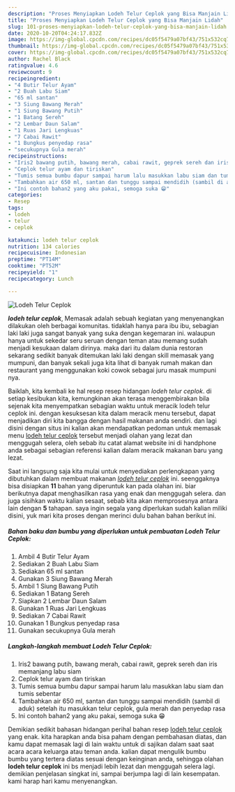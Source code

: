 ```yaml
---
description: "Proses Menyiapkan Lodeh Telur Ceplok yang Bisa Manjain Lidah"
title: "Proses Menyiapkan Lodeh Telur Ceplok yang Bisa Manjain Lidah"
slug: 101-proses-menyiapkan-lodeh-telur-ceplok-yang-bisa-manjain-lidah
date: 2020-10-20T04:24:17.832Z
image: https://img-global.cpcdn.com/recipes/dc05f5479a07bf43/751x532cq70/lodeh-telur-ceplok-foto-resep-utama.jpg
thumbnail: https://img-global.cpcdn.com/recipes/dc05f5479a07bf43/751x532cq70/lodeh-telur-ceplok-foto-resep-utama.jpg
cover: https://img-global.cpcdn.com/recipes/dc05f5479a07bf43/751x532cq70/lodeh-telur-ceplok-foto-resep-utama.jpg
author: Rachel Black
ratingvalue: 4.6
reviewcount: 9
recipeingredient:
- "4 Butir Telur Ayam"
- "2 Buah Labu Siam"
- "65 ml santan"
- "3 Siung Bawang Merah"
- "1 Siung Bawang Putih"
- "1 Batang Sereh"
- "2 Lembar Daun Salam"
- "1 Ruas Jari Lengkuas"
- "7 Cabai Rawit"
- "1 Bungkus penyedap rasa"
- "secukupnya Gula merah"
recipeinstructions:
- "Iris2 bawang putih, bawang merah, cabai rawit, geprek sereh dan iris memanjang labu siam"
- "Ceplok telur ayam dan tiriskan"
- "Tumis semua bumbu dapur sampai harum lalu masukkan labu siam dan tumis sebentar"
- "Tambahkan air 650 ml, santan dan tunggu sampai mendidih (sambil di aduk) setelah itu masukkan telur ceplok, gula merah dan penyedap rasa"
- "Ini contoh bahan2 yang aku pakai, semoga suka 😁"
categories:
- Resep
tags:
- lodeh
- telur
- ceplok

katakunci: lodeh telur ceplok 
nutrition: 134 calories
recipecuisine: Indonesian
preptime: "PT14M"
cooktime: "PT52M"
recipeyield: "1"
recipecategory: Lunch

---
```



![Lodeh Telur Ceplok](https://img-global.cpcdn.com/recipes/dc05f5479a07bf43/751x532cq70/lodeh-telur-ceplok-foto-resep-utama.jpg)

<b><i>lodeh telur ceplok</i></b>, Memasak adalah sebuah kegiatan yang menyenangkan dilakukan oleh berbagai komunitas. tidaklah hanya para ibu ibu, sebagian laki laki juga sangat banyak yang suka dengan kegemaran ini. walaupun hanya untuk sekedar seru seruan dengan teman atau memang sudah menjadi kesukaan dalam dirinya. maka dari itu dalam dunia restoran sekarang sedikit banyak ditemukan laki laki dengan skill memasak yang mumpuni, dan banyak sekali juga kita lihat di banyak rumah makan dan restaurant yang menggunakan koki cowok sebagai juru masak mumpuni nya.

Baiklah, kita kembali ke hal resep resep hidangan <i>lodeh telur ceplok</i>. di setiap kesibukan kita, kemungkinan akan terasa menggembirakan bila sejenak kita menyempatkan sebagian waktu untuk meracik lodeh telur ceplok ini. dengan kesuksesan kita dalam meracik menu tersebut, dapat menjadikan diri kita bangga dengan hasil makanan anda sendiri. dan lagi disini dengan situs ini kalian akan mendapatkan pedoman untuk memasak menu <u>lodeh telur ceplok</u> tersebut menjadi olahan yang lezat dan menggugah selera, oleh sebab itu catat alamat website ini di handphone anda sebagai sebagian referensi kalian dalam meracik makanan baru yang lezat.




Saat ini langsung saja kita mulai untuk menyediakan perlengkapan yang dibutuhkan dalam membuat makanan <u><i>lodeh telur ceplok</i></u> ini. seenggaknya bisa disiapkan <b>11</b> bahan yang diperuntuk kan pada olahan ini. biar berikutnya dapat menghasilkan rasa yang enak dan menggugah selera. dan juga sisihkan waktu kalian sesaat, sebab kita akan memprosesnya antara lain dengan <b>5</b> tahapan. saya ingin segala yang diperlukan sudah kalian miliki disini, yuk mari kita proses dengan merinci dulu bahan bahan berikut ini.

<!--inarticleads1-->

##### Bahan baku dan bumbu yang diperlukan untuk pembuatan Lodeh Telur Ceplok:

1. Ambil 4 Butir Telur Ayam
1. Sediakan 2 Buah Labu Siam
1. Sediakan 65 ml santan
1. Gunakan 3 Siung Bawang Merah
1. Ambil 1 Siung Bawang Putih
1. Sediakan 1 Batang Sereh
1. Siapkan 2 Lembar Daun Salam
1. Gunakan 1 Ruas Jari Lengkuas
1. Sediakan 7 Cabai Rawit
1. Gunakan 1 Bungkus penyedap rasa
1. Gunakan secukupnya Gula merah




<!--inarticleads2-->

##### Langkah-langkah membuat Lodeh Telur Ceplok:

1. Iris2 bawang putih, bawang merah, cabai rawit, geprek sereh dan iris memanjang labu siam
1. Ceplok telur ayam dan tiriskan
1. Tumis semua bumbu dapur sampai harum lalu masukkan labu siam dan tumis sebentar
1. Tambahkan air 650 ml, santan dan tunggu sampai mendidih (sambil di aduk) setelah itu masukkan telur ceplok, gula merah dan penyedap rasa
1. Ini contoh bahan2 yang aku pakai, semoga suka 😁




Demikian sedikit bahasan hidangan perihal bahan resep <u>lodeh telur ceplok</u> yang enak. kita harapkan anda bisa paham dengan pembahasan diatas, dan kamu dapat memasak lagi di lain waktu untuk di sajikan dalam saat saat acara acara keluarga atau teman anda. kalian dapat mengulik bumbu bumbu yang tertera diatas sesuai dengan keinginan anda, sehingga olahan <b>lodeh telur ceplok</b> ini bs menjadi lebih lezat dan menggugah selera lagi. demikian penjelasan singkat ini, sampai berjumpa lagi di lain kesempatan. kami harap hari kamu menyenangkan.
